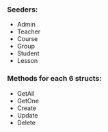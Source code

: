 ### Seeders:

* Admin
* Teacher
* Course
* Group
* Student
* Lesson

### Methods for each 6 structs:

* GetAll
* GetOne
* Create
* Update
* Delete

